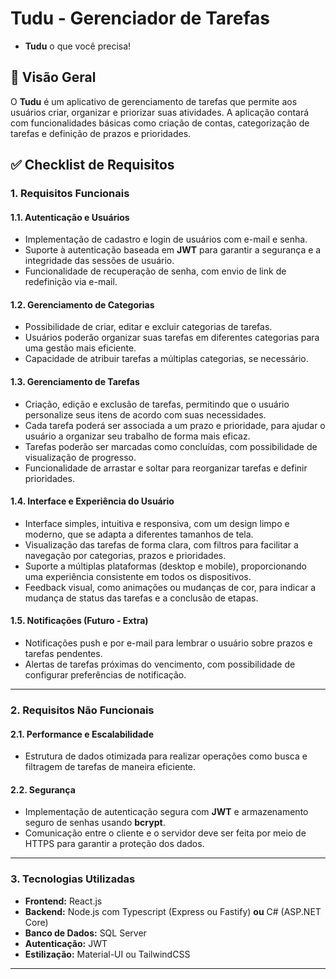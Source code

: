 # Tudu - Gerenciador de Tarefas

- **Tudu** o que você precisa!

## 📌 Visão Geral

O **Tudu** é um aplicativo de gerenciamento de tarefas que permite aos usuários criar, organizar e priorizar suas atividades. A aplicação contará com funcionalidades básicas como criação de contas, categorização de tarefas e definição de prazos e prioridades.

## ✅ Checklist de Requisitos

### **1. Requisitos Funcionais**

#### **1.1. Autenticação e Usuários**
- Implementação de cadastro e login de usuários com e-mail e senha.
- Suporte à autenticação baseada em **JWT** para garantir a segurança e a integridade das sessões de usuário.
- Funcionalidade de recuperação de senha, com envio de link de redefinição via e-mail.

#### **1.2. Gerenciamento de Categorias**
- Possibilidade de criar, editar e excluir categorias de tarefas.
- Usuários poderão organizar suas tarefas em diferentes categorias para uma gestão mais eficiente.
- Capacidade de atribuir tarefas a múltiplas categorias, se necessário.

#### **1.3. Gerenciamento de Tarefas**
- Criação, edição e exclusão de tarefas, permitindo que o usuário personalize seus itens de acordo com suas necessidades.
- Cada tarefa poderá ser associada a um prazo e prioridade, para ajudar o usuário a organizar seu trabalho de forma mais eficaz.
- Tarefas poderão ser marcadas como concluídas, com possibilidade de visualização de progresso.
- Funcionalidade de arrastar e soltar para reorganizar tarefas e definir prioridades.

#### **1.4. Interface e Experiência do Usuário**
- Interface simples, intuitiva e responsiva, com um design limpo e moderno, que se adapta a diferentes tamanhos de tela.
- Visualização das tarefas de forma clara, com filtros para facilitar a navegação por categorias, prazos e prioridades.
- Suporte a múltiplas plataformas (desktop e mobile), proporcionando uma experiência consistente em todos os dispositivos.
- Feedback visual, como animações ou mudanças de cor, para indicar a mudança de status das tarefas e a conclusão de etapas.

#### **1.5. Notificações (Futuro - Extra)**
- Notificações push e por e-mail para lembrar o usuário sobre prazos e tarefas pendentes.
- Alertas de tarefas próximas do vencimento, com possibilidade de configurar preferências de notificação.

---

### **2. Requisitos Não Funcionais**

#### **2.1. Performance e Escalabilidade**
- Estrutura de dados otimizada para realizar operações como busca e filtragem de tarefas de maneira eficiente.

#### **2.2. Segurança**
- Implementação de autenticação segura com **JWT** e armazenamento seguro de senhas usando **bcrypt**.
- Comunicação entre o cliente e o servidor deve ser feita por meio de HTTPS para garantir a proteção dos dados.

---

### **3. Tecnologias Utilizadas**

- **Frontend:** React.js
- **Backend:** Node.js com Typescript (Express ou Fastify) **ou** C# (ASP.NET Core)
- **Banco de Dados:** SQL Server
- **Autenticação:** JWT
- **Estilização:** Material-UI ou TailwindCSS

---
